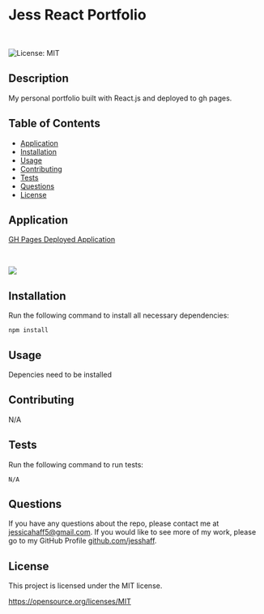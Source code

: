 # Jess React Portfolio
<br>

![License: MIT](https://img.shields.io/badge/License-MIT-yellow.svg)

## Description
My personal portfolio built with React.js and deployed to gh pages.
<br>

## Table of Contents
* [Application](#Application)
* [Installation](#Installation)
* [Usage](#Usage)
* [Contributing](#Contributing)
* [Tests](#Test)
* [Questions](#Questions)    
* [License](#License)

## Application
[GH Pages Deployed Application](https://jesshaff.github.io/Jess-React-Portfolio/)

<br>

![](./public/images/portfolio.gif)

## Installation
Run the following command to install all necessary dependencies:
```
npm install
```

## Usage
Depencies need to be installed 

## Contributing
N/A

## Tests
Run the following command to run tests:
```
N/A
```

## Questions
If you have any questions about the repo, please contact me at jessicahaff5@gmail.com. If you would like to see more of my work, please go to my GitHub Profile [github.com/jesshaff](https://github.com/jesshaff).

## License
This project is licensed under the MIT license.

https://opensource.org/licenses/MIT
